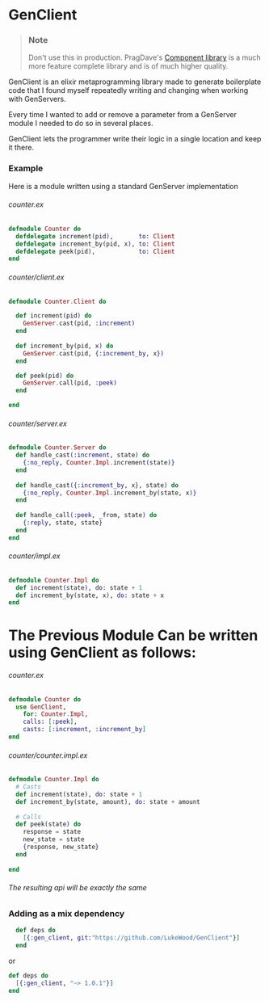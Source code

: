 # GenClient

> ### Note
>
>  Don't use this in production.
> PragDave's [Component library](https://github.com/pragdave/component) is a much more feature complete library and is of much higher quality.

GenClient is an elixir metaprogramming library made to generate boilerplate code that I found myself repeatedly writing and changing when working with GenServers.

Every time I wanted to add or remove a parameter from a GenServer module I needed to do so in several places.

GenClient lets the programmer write their logic in a single location and keep it there.

### Example
Here is a module written using a standard GenServer implementation

###### counter.ex
```elixir
defmodule Counter do
  defdelegate increment(pid),       to: Client
  defdelegate increment_by(pid, x), to: Client
  defdelegate peek(pid),            to: Client
end
```
###### counter/client.ex
```elixir
defmodule Counter.Client do

  def increment(pid) do
    GenServer.cast(pid, :increment)
  end
  
  def increment_by(pid, x) do
    GenServer.cast(pid, {:increment_by, x})
  end

  def peek(pid) do
    GenServer.call(pid, :peek)
  end

end
```
###### counter/server.ex
```elixir
defmodule Counter.Server do
  def handle_cast(:increment, state) do
    {:no_reply, Counter.Impl.increment(state)}
  end
  
  def handle_cast({:increment_by, x}, state) do
    {:no_reply, Counter.Impl.increment_by(state, x)}
  end
  
  def handle_call(:peek, _from, state) do
    {:reply, state, state}
  end
end
```
###### counter/impl.ex
```elixir
defmodule Counter.Impl do
  def increment(state), do: state + 1
  def increment_by(state, x), do: state + x
end
```
# The Previous Module Can be written using GenClient as follows:

###### counter.ex
```elixir
defmodule Counter do
  use GenClient,
    for: Counter.Impl,
    calls: [:peek],
    casts: [:increment, :increment_by]
end
```
###### counter/counter.impl.ex
```elixir
defmodule Counter.Impl do
  # Casts
  def increment(state), do: state + 1
  def increment_by(state, amount), do: state + amount
  
  # Calls
  def peek(state) do
    response = state
    new_state = state
    {response, new_state}
  end
  
end
```

###### The resulting api will be exactly the same

### Adding as a mix dependency
```elixir
  def deps do
    [{:gen_client, git:"https://github.com/LukeWood/GenClient"}]
  end
```
or
```elixir
def deps do
  [{:gen_client, "~> 1.0.1"}]
end
```
